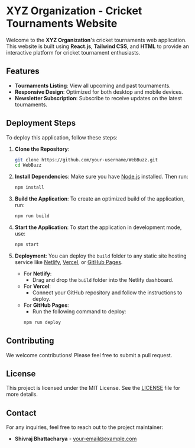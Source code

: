 # XYZ Organization - Cricket Tournaments Website

Welcome to the **XYZ Organization**'s cricket tournaments web application. This website is built using **React.js**, **Tailwind CSS**, and **HTML** to provide an interactive platform for cricket tournament enthusiasts.

## Features

- **Tournaments Listing**: View all upcoming and past tournaments.
- **Responsive Design**: Optimized for both desktop and mobile devices.
- **Newsletter Subscription**: Subscribe to receive updates on the latest tournaments.

## Deployment Steps

To deploy this application, follow these steps:

1. **Clone the Repository**:
   ```bash
   git clone https://github.com/your-username/WebBuzz.git
   cd WebBuzz
   ```

2. **Install Dependencies**:
   Make sure you have [Node.js](https://nodejs.org/) installed. Then run:
   ```bash
   npm install
   ```

3. **Build the Application**:
   To create an optimized build of the application, run:
   ```bash
   npm run build
   ```

4. **Start the Application**:
   To start the application in development mode, use:
   ```bash
   npm start
   ```

5. **Deployment**:
   You can deploy the `build` folder to any static site hosting service like [Netlify](https://www.netlify.com/), [Vercel](https://vercel.com/), or [GitHub Pages](https://pages.github.com/).

   - For **Netlify**:
     - Drag and drop the `build` folder into the Netlify dashboard.
   - For **Vercel**:
     - Connect your GitHub repository and follow the instructions to deploy.
   - For **GitHub Pages**:
     - Run the following command to deploy:
     ```bash
     npm run deploy
     ```

## Contributing

We welcome contributions! Please feel free to submit a pull request.

## License

This project is licensed under the MIT License. See the [LICENSE](LICENSE) file for more details.

## Contact

For any inquiries, feel free to reach out to the project maintainer:
- **Shivraj Bhattacharya** - [your-email@example.com](mailto:your-email@example.com)

